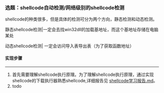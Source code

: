### 选题：shellcode自动检测/网络级别的shellcode检测

shellcode的种类很多，但是具体的检测可分为两个方向，静态检测和动态检测。

静态shellcode检测|一定会去找win32dll的加载基地址，而这个基地址存储在电脑某处

动态shellcode检测| 一定会访问导入表导出表（为了获取函数地址）





#### 实现步骤

-----

1. 首先需要理解shellcode执行原理。为了理解shellcode执行原理，通过实现shellcode的下载执行器熟悉shellcode,详细报告见 [shellcode学习报告.md](https://github.com/jackcily/windows_shellocde_study/blob/master/shellcode%E5%AD%A6%E4%B9%A0%E6%8A%A5%E5%91%8A.md)。
2. todo

